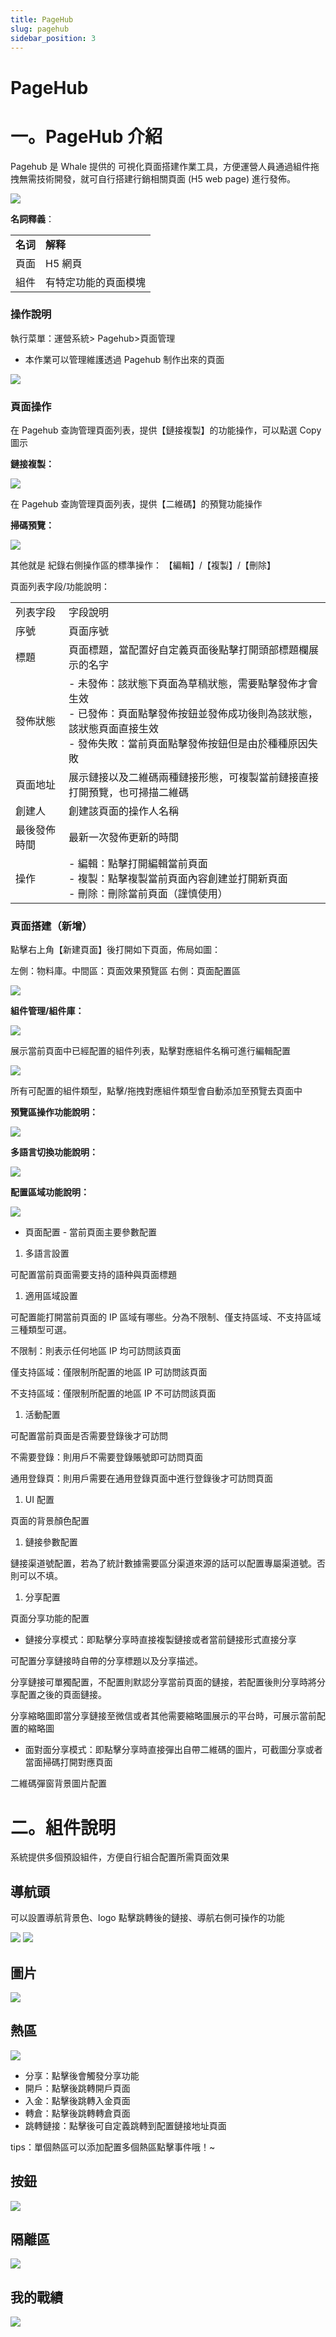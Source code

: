 ```yaml
---
title: PageHub
slug: pagehub
sidebar_position: 3
---
```



# PageHub

# 一。PageHub 介紹

Pagehub 是 Whale 提供的 可視化頁面搭建作業工具，方便運營人員通過組件拖拽無需技術開發，就可自行搭建行銷相關頁面 (H5 web page) 進行發佈。

<img src="./assets/AaBqbHHQxostCFxeIWNcNfoanug.png"/>

**名詞釋義**：

|   |   |
|---|---|
|**名词**|**解释**|
|頁面|H5 網頁|
|組件 | 有特定功能的頁面模塊|

### 操作說明

執行菜單：運營系統> Pagehub>頁面管理

- 本作業可以管理維護透過 Pagehub 制作出來的頁面

<img src="./assets/BwolbmuWdo4P0UxnKWtcha6unab.png"/>

### 頁面操作

在 Pagehub 查詢管理頁面列表，提供【鏈接複製】的功能操作，可以點選 Copy 圖示

**鏈接複製：**

<img src="./assets/I0pcbcU5UoffGzxI2NMciAgbnpe.png"/>

在 Pagehub 查詢管理頁面列表，提供【二維碼】的預覽功能操作

**掃碼預覽：**

<img src="./assets/NTPKbzUDFoabWXx70qIc3lZUn8f.png"/>

其他就是 紀錄右側操作區的標準操作： 【編輯】/【複製】/【刪除】

頁面列表字段/功能說明：

|   |   |
|---|---|
|列表字段 | 字段說明|
|序號 | 頁面序號|
|標題 | 頁面標題，當配置好自定義頁面後點擊打開頭部標題欄展示的名字|
|發佈狀態|- 未發佈：該狀態下頁面為草稿狀態，需要點擊發佈才會生效<br/>- 已發佈：頁面點擊發佈按鈕並發佈成功後則為該狀態，該狀態頁面直接生效<br/>- 發佈失敗：當前頁面點擊發佈按鈕但是由於種種原因失敗|
|頁面地址 | 展示鏈接以及二維碼兩種鏈接形態，可複製當前鏈接直接打開預覽，也可掃描二維碼|
|創建人 | 創建該頁面的操作人名稱|
|最後發佈時間 | 最新一次發佈更新的時間|
|操作|- 編輯：點擊打開編輯當前頁面<br/>- 複製：點擊複製當前頁面內容創建並打開新頁面<br/>- 刪除：刪除當前頁面（謹慎使用）|

### 頁面搭建（新增）

點擊右上角【新建頁面】後打開如下頁面，佈局如圖：

左側：物料庫。中間區：頁面效果預覽區                               右側：頁面配置區

<img src="./assets/ClWebiXJ7obzCCxRCH4cE2tlnGg.png"/>

**組件管理/組件庫：**

<div class="grid gap-3 grid-cols-2">
<div>
<img src="./assets/BQGOboq6soIP5zxliBqcezMWnvh.png"/>

<p>展示當前頁面中已經配置的組件列表，點擊對應組件名稱可進行編輯配置</p>
</div>
<div>
<img src="./assets/PV5xb8z2boQ48sxyIxTco0ixn5e.png"/>

<p>所有可配置的組件類型，點擊/拖拽對應組件類型會自動添加至預覽去頁面中</p>
</div>
</div>

**預覽區操作功能說明：**

<img src="./assets/BcKVb9hs1oYoE7x2QtTc62PSnvb.png"/>

**多語言切換功能說明：**

<img src="./assets/ICw2bsYcHoJRFCx8CCTclOsAnXe.png"/>

**配置區域功能說明：**

<img src="./assets/ODuebuBcyof54kxmhLOcn36wn2S.png"/>

- 頁面配置 - 當前頁面主要參數配置

1. 多語言設置

可配置當前頁面需要支持的語种與頁面標題

1. 適用區域設置

可配置能打開當前頁面的 IP 區域有哪些。分為不限制、僅支持區域、不支持區域三種類型可選。

不限制：則表示任何地區 IP 均可訪問該頁面

僅支持區域：僅限制所配置的地區 IP 可訪問該頁面

不支持區域：僅限制所配置的地區 IP 不可訪問該頁面

1. 活動配置

可配置當前頁面是否需要登錄後才可訪問

不需要登錄：則用戶不需要登錄賬號即可訪問頁面

通用登錄頁：則用戶需要在通用登錄頁面中進行登錄後才可訪問頁面

1. UI 配置

頁面的背景顏色配置

1. 鏈接參數配置

鏈接渠道號配置，若為了統計數據需要區分渠道來源的話可以配置專屬渠道號。否則可以不填。

1. 分享配置

頁面分享功能的配置

- 鏈接分享模式：即點擊分享時直接複製鏈接或者當前鏈接形式直接分享

可配置分享鏈接時自帶的分享標題以及分享描述。

分享鏈接可單獨配置，不配置則默認分享當前頁面的鏈接，若配置後則分享時將分享配置之後的頁面鏈接。

分享縮略圖即當分享鏈接至微信或者其他需要縮略圖展示的平台時，可展示當前配置的縮略圖

- 面對面分享模式：即點擊分享時直接彈出自帶二維碼的圖片，可截圖分享或者當面掃碼打開對應頁面

二維碼彈窗背景圖片配置

# 二。組件說明

系統提供多個預設組件，方便自行組合配置所需頁面效果

## 導航頭

可以設置導航背景色、logo 點擊跳轉後的鏈接、導航右側可操作的功能

<img src="./assets/IzfVbkYfNoCzTsxCCtxcb7hrngb.png"/>

 

<img src="./assets/Vo76bQDjgowjEqxEUj3c7RB2nVd.png"/>

## 圖片

<img src="./assets/COesbSWIgoimGfxsKIzc4e2Tnsc.png"/>

## 熱區

<img src="./assets/BXEJbNA9moNFgxxfoIwcmOSInad.png"/>

- 分享：點擊後會觸發分享功能
- 開戶：點擊後跳轉開戶頁面
- 入金：點擊後跳轉入金頁面
- 轉倉：點擊後跳轉轉倉頁面
- 跳轉鏈接：點擊後可自定義跳轉到配置鏈接地址頁面

tips：單個熱區可以添加配置多個熱區點擊事件哦！~

## 按鈕

<img src="./assets/ByPgbW0dvoWkyyxD9sacW0XHn4f.png"/>

## 隔離區

<img src="./assets/HSLrbMUU3oKxAmxDDC1chbTwnlb.png"/>

## 我的戰績

<img src="./assets/J11mbYdIxoAK61xut7OcSoINn9f.png"/>

